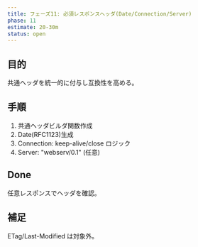 ```yaml
---
title: フェーズ11: 必須レスポンスヘッダ(Date/Connection/Server)
phase: 11
estimate: 20-30m
status: open
---
```


## 目的
共通ヘッダを統一的に付与し互換性を高める。

## 手順
1. 共通ヘッダビルダ関数作成
2. Date(RFC1123)生成
3. Connection: keep-alive/close ロジック
4. Server: "webserv/0.1" (任意)

## Done
任意レスポンスでヘッダを確認。

## 補足
ETag/Last-Modified は対象外。

